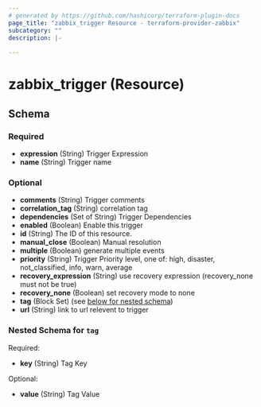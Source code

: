 ```yaml
---
# generated by https://github.com/hashicorp/terraform-plugin-docs
page_title: "zabbix_trigger Resource - terraform-provider-zabbix"
subcategory: ""
description: |-
  
---
```


# zabbix_trigger (Resource)





<!-- schema generated by tfplugindocs -->
## Schema

### Required

- **expression** (String) Trigger Expression
- **name** (String) Trigger name

### Optional

- **comments** (String) Trigger comments
- **correlation_tag** (String) correlation tag
- **dependencies** (Set of String) Trigger Dependencies
- **enabled** (Boolean) Enable this trigger
- **id** (String) The ID of this resource.
- **manual_close** (Boolean) Manual resolution
- **multiple** (Boolean) generate multiple events
- **priority** (String) Trigger Priority level, one of: high, disaster, not_classified, info, warn, average
- **recovery_expression** (String) use recovery expression (recovery_none must not be true)
- **recovery_none** (Boolean) set recovery mode to none
- **tag** (Block Set) (see [below for nested schema](#nestedblock--tag))
- **url** (String) link to url relevent to trigger

<a id="nestedblock--tag"></a>
### Nested Schema for `tag`

Required:

- **key** (String) Tag Key

Optional:

- **value** (String) Tag Value


